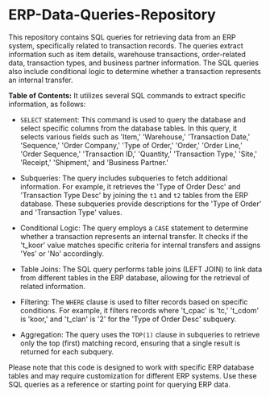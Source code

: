 # ERP-Data-Queries-Repository

This repository contains SQL queries for retrieving data from an ERP system, specifically related to transaction records. 
The queries extract information such as item details, warehouse transactions, order-related data, transaction types, and business partner information. 
The SQL queries also include conditional logic to determine whether a transaction represents an internal transfer.

**Table of Contents:**
It utilizes several SQL commands to extract specific information, as follows:

- `SELECT` statement: This command is used to query the database and select specific columns from the database tables. In this query, it selects various fields such as 'Item,' 'Warehouse,' 'Transaction Date,' 'Sequence,' 'Order Company,' 'Type of Order,' 'Order,' 'Order Line,' 'Order Sequence,' 'Transaction ID,' 'Quantity,' 'Transaction Type,' 'Site,' 'Receipt,' 'Shipment,' and 'Business Partner.'

- Subqueries: The query includes subqueries to fetch additional information. For example, it retrieves the 'Type of Order Desc' and 'Transaction Type Desc' by joining the `t1` and `t2` tables from the ERP database. These subqueries provide descriptions for the 'Type of Order' and 'Transaction Type' values.

- Conditional Logic: The query employs a `CASE` statement to determine whether a transaction represents an internal transfer. It checks if the 't_koor' value matches specific criteria for internal transfers and assigns 'Yes' or 'No' accordingly.

- Table Joins: The SQL query performs table joins (LEFT JOIN) to link data from different tables in the ERP database, allowing for the retrieval of related information.

- Filtering: The `WHERE` clause is used to filter records based on specific conditions. For example, it filters records where 't_cpac' is 'tc,' 't_cdom' is 'koor,' and 't_clan' is '2' for the 'Type of Order Desc' subquery.

- Aggregation: The query uses the `TOP(1)` clause in subqueries to retrieve only the top (first) matching record, ensuring that a single result is returned for each subquery.



Please note that this code is designed to work with specific ERP database tables and may require customization for different ERP systems. 
Use these SQL queries as a reference or starting point for querying ERP data.
